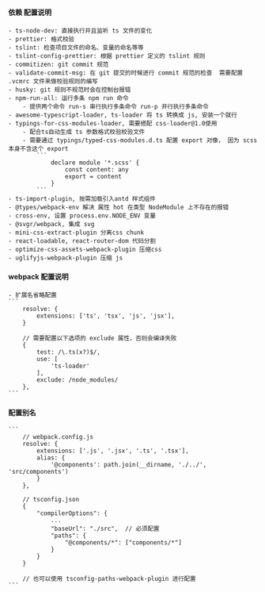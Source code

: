 #### 依赖 配置说明
    - ts-node-dev: 直接执行并且监听 ts 文件的变化
    - prettier: 格式校验
    - tslint: 检查项目文件的命名、变量的命名等等
    - tslint-config-prettier: 根据 prettier 定义的 tslint 规则
    - commitizen: git commit 规范
    - validate-commit-msg: 在 git 提交的时候进行 commit 规范的检查  需要配置 .vcmrc 文件来做校验规则的编写
    - husky: git 规则不规范时会在控制台报错
    - npm-run-all: 运行多条 npm run 命令
        - 提供两个命令 run-s 串行执行多条命令 run-p 并行执行多条命令
    - awesome-typescript-loader, ts-loader 将 ts 转换成 js, 安装一个就行
    - typings-for-css-modules-loader, 需要搭配 css-loader@1.0使用
        - 配合ts自动生成 ts 参数格式校验校验文件
        - 需要通过 typings/typed-css-modules.d.ts 配置 export 对像， 因为 scss 本身不含这个 export
            ```
                declare module '*.scss' {
                    const content: any
                    export = content
                }
            ```
    - ts-import-plugin, 按需加载引入antd 样式组件
    - @types/webpack-env 解决 属性 hot 在类型 NodeModule 上不存在的报错
    - cross-env, 设置 process.env.NODE_ENV 变量
    - @svgr/webpack, 集成 svg
    - mini-css-extract-plugin 分离css chunk
    - react-loadable, react-router-dom 代码分割
    - optimize-css-assets-webpack-plugin 压缩css
    - uglifyjs-webpack-plugin 压缩 js

#### webpack 配置说明
    - 扩展名省略配置
    ```
        resolve: {
            extensions: ['ts', 'tsx', 'js', 'jsx'],
        }

        // 需要配置以下选项的 exclude 属性，否则会编译失败
        {
            test: /\.ts(x?)$/,
            use: [
                'ts-loader'
            ],
            exclude: /node_modules/
        },
    ```

#### 配置别名
    ```
        // webpack.config.js
        resolve: {
            extensions: ['.js', '.jsx', '.ts', '.tsx'],
            alias: {
                '@components': path.join(__dirname, './../', 'src/components')
            }
        },

        // tsconfig.json
        {
            "compilerOptions": {
                ...
                "baseUrl": "./src",  // 必须配置
                "paths": {
                    "@components/*": ["components/*"]
                }
            }
        }

        // 也可以使用 tsconfig-paths-webpack-plugin 进行配置
    ```